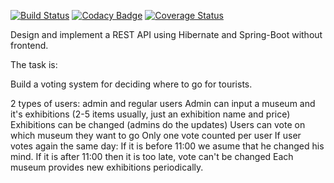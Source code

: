 [![Build Status](https://travis-ci.com/lampovachan/Exhibition-Spring.svg?branch=master)](https://travis-ci.com/lampovachan/Exhibition-Spring)
[![Codacy Badge](https://app.codacy.com/project/badge/Grade/25819972efac4941a1eeb6a4609176ac)](https://www.codacy.com/gh/lampovachan/Exhibition-Spring/dashboard?utm_source=github.com&amp;utm_medium=referral&amp;utm_content=lampovachan/Exhibition-Spring&amp;utm_campaign=Badge_Grade)
[![Coverage Status](https://coveralls.io/repos/github/lampovachan/Exhibition-Spring/badge.svg?branch=master)](https://coveralls.io/github/lampovachan/Exhibition-Spring?branch=master)

Design and implement a REST API using Hibernate and Spring-Boot without frontend.

The task is:

Build a voting system for deciding where to go for tourists.

2 types of users: admin and regular users
Admin can input a museum and it's exhibitions (2-5 items usually, just an exhibition name and price)
Exhibitions can be changed (admins do the updates)
Users can vote on which museum they want to go
Only one vote counted per user
If user votes again the same day:
If it is before 11:00 we asume that he changed his mind.
If it is after 11:00 then it is too late, vote can't be changed
Each museum provides new exhibitions periodically.


